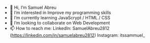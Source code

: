 - 👋 Hi, I’m Samuel Abreu
- 👀 I’m interested in Improve my programming skills
- 🌱 I’m currently learning JavaScrypt / HTML / CSS
- 💞️ I’m looking to collaborate on Web Development
- 📫 How to reach me:
  LinkedIn: SamuelAbreu2812 (https://linkedin.com/in/samuelabreu2812)
  Instagram: itssammuel_
